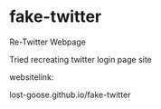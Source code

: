 # fake-twitter
Re-Twitter Webpage

Tried recreating twitter login page site

websitelink:    

lost-goose.github.io/fake-twitter
